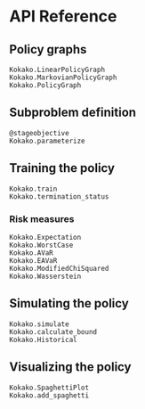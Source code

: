 # API Reference

## Policy graphs

```@docs
Kokako.LinearPolicyGraph
Kokako.MarkovianPolicyGraph
Kokako.PolicyGraph
```

## Subproblem definition

```@docs
@stageobjective
Kokako.parameterize
```

## Training the policy

```@docs
Kokako.train
Kokako.termination_status
```

### Risk measures

```@docs
Kokako.Expectation
Kokako.WorstCase
Kokako.AVaR
Kokako.EAVaR
Kokako.ModifiedChiSquared
Kokako.Wasserstein
```

## Simulating the policy

```@docs
Kokako.simulate
Kokako.calculate_bound
Kokako.Historical
```

## Visualizing the policy

```@docs
Kokako.SpaghettiPlot
Kokako.add_spaghetti
```
